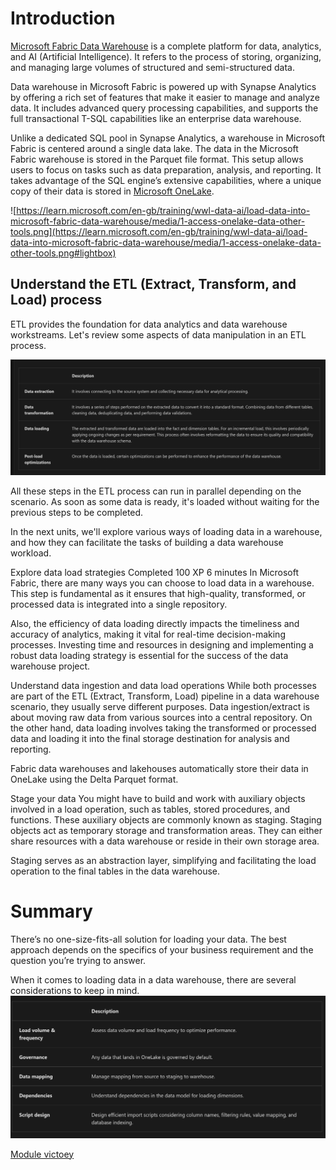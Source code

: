 # Introduction

[Microsoft Fabric Data Warehouse](https://learn.microsoft.com/en-us/fabric/data-warehouse/) is a complete platform for data, analytics, and AI (Artificial Intelligence). It refers to the process of storing, organizing, and managing large volumes of structured and semi-structured data.

Data warehouse in Microsoft Fabric is powered up with Synapse Analytics by offering a rich set of features that make it easier to manage and analyze data. It includes advanced query processing capabilities, and supports the full transactional T-SQL capabilities like an enterprise data warehouse.

Unlike a dedicated SQL pool in Synapse Analytics, a warehouse in Microsoft Fabric is centered around a single data lake. The data in the Microsoft Fabric warehouse is stored in the Parquet file format. This setup allows users to focus on tasks such as data preparation, analysis, and reporting. It takes advantage of the SQL engine’s extensive capabilities, where a unique copy of their data is stored in [Microsoft OneLake](https://learn.microsoft.com/en-us/fabric/onelake/onelake-overview).

![https://learn.microsoft.com/en-gb/training/wwl-data-ai/load-data-into-microsoft-fabric-data-warehouse/media/1-access-onelake-data-other-tools.png](https://learn.microsoft.com/en-gb/training/wwl-data-ai/load-data-into-microsoft-fabric-data-warehouse/media/1-access-onelake-data-other-tools.png#lightbox)

## Understand the ETL (Extract, Transform, and Load) process

ETL provides the foundation for data analytics and data warehouse workstreams. Let's review some aspects of data manipulation in an ETL process.

![table1.jpeg](table1.jpeg)

All these steps in the ETL process can run in parallel depending on the scenario. As soon as some data is ready, it's loaded without waiting for the previous steps to be completed.

In the next units, we'll explore various ways of loading data in a warehouse, and how they can facilitate the tasks of building a data warehouse workload.

Explore data load strategies
Completed
100 XP
6 minutes
In Microsoft Fabric, there are many ways you can choose to load data in a warehouse. This step is fundamental as it ensures that high-quality, transformed, or processed data is integrated into a single repository.

Also, the efficiency of data loading directly impacts the timeliness and accuracy of analytics, making it vital for real-time decision-making processes. Investing time and resources in designing and implementing a robust data loading strategy is essential for the success of the data warehouse project.

Understand data ingestion and data load operations
While both processes are part of the ETL (Extract, Transform, Load) pipeline in a data warehouse scenario, they usually serve different purposes. Data ingestion/extract is about moving raw data from various sources into a central repository. On the other hand, data loading involves taking the transformed or processed data and loading it into the final storage destination for analysis and reporting.

Fabric data warehouses and lakehouses automatically store their data in OneLake using the Delta Parquet format.

Stage your data
You might have to build and work with auxiliary objects involved in a load operation, such as tables, stored procedures, and functions. These auxiliary objects are commonly known as staging. Staging objects act as temporary storage and transformation areas. They can either share resources with a data warehouse or reside in their own storage area.

Staging serves as an abstraction layer, simplifying and facilitating the load operation to the final tables in the data warehouse.

# Summary
There’s no one-size-fits-all solution for loading your data. The best approach depends on the specifics of your business requirement and the question you’re trying to answer.

When it comes to loading data in a data warehouse, there are several considerations to keep in mind.
![table2.jpeg](table2.jpeg)

[Module victoey](https://learn.microsoft.com/api/achievements/share/en-gb/NathanBusse-2561/8ZMEAPMW?sharingId=A06D9EE30C453065)